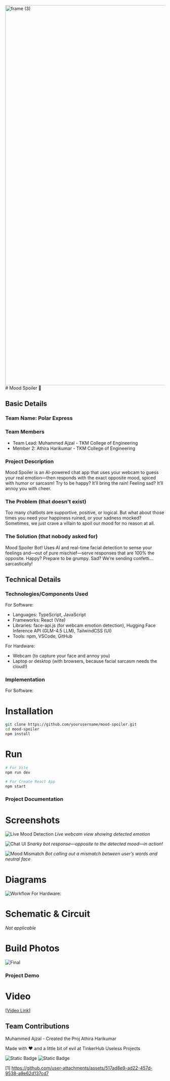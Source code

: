 <img width="3188" height="1202" alt="frame (3)" src="https://github.com/user-attachments/assets/517ad8e9-ad22-457d-9538-a9e62d137cd7" />
# Mood Spoiler 🤖

## Basic Details

### Team Name: Polar Express

### Team Members
- Team Lead: Muhammed Ajzal - TKM College of Engineering
- Member 2: Athira Harikumar - TKM College of Engineering

### Project Description
Mood Spoiler is an AI-powered chat app that uses your webcam to guess your real emotion—then responds with the exact opposite mood, spiced with humor or sarcasm! Try to be happy? It’ll bring the rain! Feeling sad? It’ll annoy you with cheer.

### The Problem (that doesn't exist)
Too many chatbots are supportive, positive, or logical. But what about those times you need your happiness ruined, or your sadness mocked? Sometimes, we just crave a villain to spoil our mood for no reason at all.

### The Solution (that nobody asked for)
Mood Spoiler Bot! Uses AI and real-time facial detection to sense your feelings and—out of pure mischief—serve responses that are 100% the opposite. Happy? Prepare to be grumpy. Sad? We’re sending confetti... sarcastically!

## Technical Details

### Technologies/Components Used

For Software:
- Languages: TypeScript, JavaScript
- Frameworks: React (Vite)
- Libraries: face-api.js (for webcam emotion detection), Hugging Face Inference API (GLM-4.5 LLM), TailwindCSS (UI)
- Tools: npm, VSCode, GitHub

For Hardware:
- Webcam (to capture your face and annoy you)
- Laptop or desktop (with browsers, because facial sarcasm needs the cloud!)

### Implementation

For Software:

# Installation
```bash
git clone https://github.com/yourusername/mood-spoiler.git
cd mood-spoiler
npm install
```

# Run
```bash
# For Vite
npm run dev

# For Create React App
npm start
```

### Project Documentation

# Screenshots

![Live Mood Detection](/assets/detection.png)
*Live webcam view showing detected emotion*

![Chat UI](/assets/chat.png)
*Snarky bot response—opposite to the detected mood—in action!*

![Mood Mismatch](/assets/Mismatch.png)
*Bot calling out a mismatch between user’s words and neutral face*

# Diagrams

![Workflow](/assets/workflow.png)
For Hardware:

# Schematic & Circuit

*Not applicable*

# Build Photos

![Final](/assets/Final.png)

### Project Demo

# Video
[[Video Link](https://drive.google.com/file/d/1kaLyh-s5DMNdbjFzG4dOWZzWujPadLIO/view?usp=sharing)]


## Team Contributions
Muhammed Ajzal - Created the Proj
Athira Harikumar

Made with ❤️ and a little bit of evil at TinkerHub Useless Projects

![Static Badge](https://img.shields.io/badge/TinkerHub-24?color=%23000000&link=https%3A%2F%2Fwww.tinkerhub.org%2F)
![Static Badge](https://img.shields.io/badge/UselessProjects--25-25?link=https%3A%2F%2Fwww.tinkerhub.org%2Fevents%2FQ2Q1TQKX6Q%2FUseless%2520Projects)

[1] https://github.com/user-attachments/assets/517ad8e9-ad22-457d-9538-a9e62d137cd7
